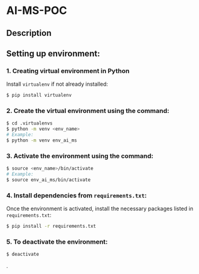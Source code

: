 # AI-MS-POC

## Description
  

## Setting up environment:

### 1. Creating virtual environment in Python

Install `virtualenv` if not already installed:

```bash
$ pip install virtualenv
```

### 2. Create the virtual environment using the command:

```bash
$ cd .virtualenvs
$ python -m venv <env_name>
# Example:
$ python -m venv env_ai_ms
```

### 3. Activate the environment using the command:

```bash
$ source <env_name>/bin/activate
# Example:
$ source env_ai_ms/bin/activate
```

### 4. Install dependencies from `requirements.txt`:

Once the environment is activated, install the necessary packages listed in `requirements.txt`:

```bash
$ pip install -r requirements.txt
```

### 5. To deactivate the environment:

```bash
$ deactivate
```
.
